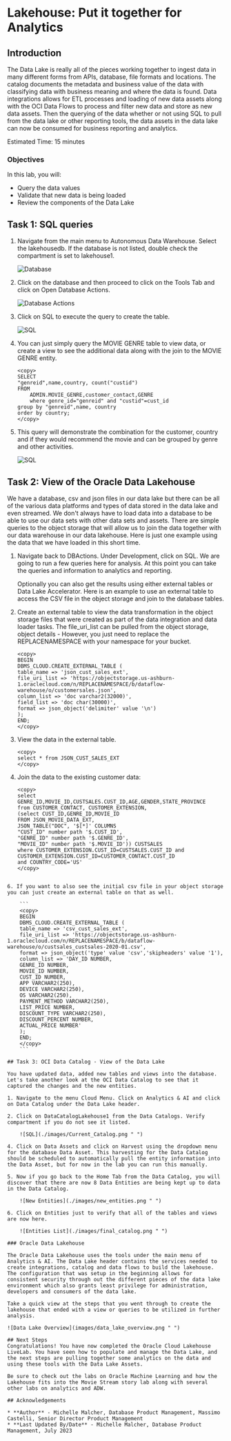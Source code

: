# Lakehouse: Put it together for Analytics

## Introduction

The Data Lake is really all of the pieces working together to ingest data in many different forms from APIs, database, file formats and locations. The catalog documents the metadata and business value of the data with classifying data with business meaning and where the data is found. Data integrations allows for ETL processes and loading of new data assets along with the OCI Data Flows to process and filter new data and store as new data assets. Then the querying of the data whether or not using SQL to pull from the data lake or other reporting tools, the data assets in the data lake can now be consumed for business reporting and analytics.

Estimated Time: 15 minutes

### Objectives

In this lab, you will:
* Query the data values
* Validate that new data is being loaded
* Review the components of the Data Lake

## Task 1: SQL queries

1. Navigate from the main menu to Autonomous Data Warehouse. Select the lakehousedb. If the database is not listed, double check the compartment is set to lakehouse1.

    ![Database](./images/Databaselisting.png " ")

2. Click on the database and then proceed to click on the Tools Tab and click on Open Database Actions.

    ![Database Actions](./images/DBActions.png " ")

3. Click on SQL to execute the query to create the table.

    ![SQL](./images/SQL_queries.png " ")

4. You can just simply query the MOVIE GENRE table to view data, or create a view to see the additional data along with the join to the MOVIE GENRE entity.

    ```
    <copy>
    SELECT
    "genreid",name,country, count("custid")
    FROM
        ADMIN.MOVIE_GENRE,customer_contact,GENRE
        where genre_id="genreid" and "custid"=cust_id
    group by "genreid",name, country
    order by country;
    </copy>
    ```

5. This query will demonstrate the combination for the customer, country and if they would recommend the movie and can be grouped by genre and other activities.

    ![SQL](./images/SQL_output.png " ")

## Task 2: View of the Oracle Data Lakehouse

We have a database, csv and json files in our data lake but there can be all of the various data platforms and types of data stored in the data lake and even streamed. We don't always have to load data into a database to be able to use our data sets with other data sets and assets. There are simple queries to the object storage that will allow us to join the data together with our data warehouse in our data lakehouse. Here is just one example using the data that we have loaded in this short time.

1. Navigate back to DBActions. Under Development, click on SQL. We are going to run a few queries here for analysis. At this point you can take the queries and information to analytics and reporting.

    Optionally you can also get the results using either external tables or Data Lake Accelerator. Here is an example to use an external table to access the CSV file in the object storage and join to the database tables.

2. Create an external table to view the data transformation in the object storage files that were created as part of the data integration and data loader tasks. The file_uri_list can be pulled from the object storage, object details - However, you just need to replace the REPLACENAMESPACE with your namespace for your bucket.

    ```
    <copy>
    BEGIN
    DBMS_CLOUD.CREATE_EXTERNAL_TABLE (
    table_name => 'json_cust_sales_ext',
    file_uri_list => 'https://objectstorage.us-ashburn-1.oraclecloud.com/n/REPLACENAMESPACE/b/dataflow-warehouse/o/customersales.json',
    column_list => 'doc varchar2(32000)',
    field_list => 'doc char(30000)',
    format => json_object('delimiter' value '\n')
    );
    END;
    </copy>
    ```

3. View the data in the external table.

    ```
    <copy>
    select * from JSON_CUST_SALES_EXT
    </copy>
    ```

5. Join the data to the existing customer data:

    ```
    <copy>
    select GENRE_ID,MOVIE_ID,CUSTSALES.CUST_ID,AGE,GENDER,STATE_PROVINCE
    from CUSTOMER_CONTACT, CUSTOMER_EXTENSION,
    (select CUST_ID,GENRE_ID,MOVIE_ID
    FROM JSON_MOVIE_DATA_EXT,
    JSON_TABLE("DOC", '$[*]' COLUMNS
    "CUST_ID" number path '$.CUST_ID',
    "GENRE_ID" number path '$.GENRE_ID',
    "MOVIE_ID" number path '$.MOVIE_ID')) CUSTSALES
    where CUSTOMER_EXTENSION.CUST_ID=CUSTSALES.CUST_ID and CUSTOMER_EXTENSION.CUST_ID=CUSTOMER_CONTACT.CUST_ID
    and COUNTRY_CODE='US'
    </copy>
```

6. If you want to also see the initial csv file in your object storage you can just create an external table on that as well.

    ```
    <copy>
    BEGIN
    DBMS_CLOUD.CREATE_EXTERNAL_TABLE (
    table_name => 'csv_cust_sales_ext',
    file_uri_list => 'https://objectstorage.us-ashburn-1.oraclecloud.com/n/REPLACENAMESPACE/b/dataflow-warehouse/o/custsales_custsales-2020-01.csv',
    format => json_object('type' value 'csv','skipheaders' value '1'),
    column_list => 'DAY_ID NUMBER,
    GENRE_ID NUMBER,
    MOVIE_ID NUMBER,
    CUST_ID NUMBER,
    APP VARCHAR2(250),
    DEVICE VARCHAR2(250),
    OS VARCHAR2(250),
    PAYMENT_METHOD VARCHAR2(250),
    LIST_PRICE NUMBER,
    DISCOUNT_TYPE VARCHAR2(250),
    DISCOUNT_PERCENT NUMBER,
    ACTUAL_PRICE NUMBER'
    );
    END;
    </copy>
    ```

## Task 3: OCI Data Catalog - View of the Data Lake

You have updated data, added new tables and views into the database. Let's take another look at the OCI Data Catalog to see that it captured the changes and the new entities.

1. Navigate to the menu Cloud Menu. Click on Analytics & AI and click on Data Catalog under the Data Lake header.

2. Click on DataCatalogLakehouse1 from the Data Catalogs. Verify compartment if you do not see it listed.

    ![SQL](./images/Current_Catalog.png " ")

4. Click on Data Assets and click on Harvest using the dropdown menu for the database Data Asset. This harvesting for the Data Catalog should be scheduled to automatically pull the entity information into the Data Asset, but for now in the lab you can run this manually.

5. Now if you go back to the Home Tab from the Data Catalog, you will discover that there are now 8 Data Entities are being kept up to data in the Data Catalog.

    ![New Entities](./images/new_entities.png " ")

6. Click on Entities just to verify that all of the tables and views are now here.

    ![Entities List](./images/final_catalog.png " ")

### Oracle Data Lakehouse

The Oracle Data Lakehouse uses the tools under the main menu of Analytics & AI. The Data Lake header contains the services needed to create integrations, catalog and data flows to build the lakehouse. The configuration that was setup in the beginning allows for consistent security through out the different pieces of the data lake environment which also grants least privilege for administration, developers and consumers of the data lake.

Take a quick view at the steps that you went through to create the lakehouse that ended with a view or queries to be utilized in further analysis.

![Data Lake Overview](images/data_lake_overview.png " ")

## Next Steps
Congratulations! You have now completed the Oracle Cloud Lakehouse LiveLab. You have seen how to populate and manage the Data Lake, and the next steps are pulling together some analytics on the data and using these tools with the Data Lake Assets.

Be sure to check out the labs on Oracle Machine Learning and how the Lakehouse fits into the Movie Stream story lab along with several other labs on analytics and ADW.

## Acknowledgements

* **Author** - Michelle Malcher, Database Product Management, Massimo Castelli, Senior Director Product Management
* **Last Updated By/Date** - Michelle Malcher, Database Product Management, July 2023
